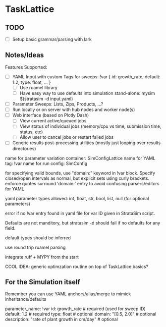 # TaskLattice

## TODO
- [ ] Setup basic grammar/parsing with lark 

## Notes/Ideas

Features Supported:
- [ ] YAML Input with custom Tags for sweeps: !var { id: growth_rate, default: 1.2, type: float, ... }
    - [ ] Use ruamel library
    - [ ] Have easy way to use defaults into simulation stand-alone: mysim $(stratasim -d input.yaml)
- [ ] Parameter Sweeps: Lists, Zips, Products, ...?
- [ ] Run locally or on server with hub nodes and worker node(s)
- [ ] Web interface (based on Plotly Dash)
    - [ ] View current active/queued jobs
    - [ ] View status of individual jobs (memory/cpu vs time, submission time, status, etc)
    - [ ] Allow user to cancel jobs or restart failed jobs
- [ ] Generic results post-processing utilities (mostly just looping over results directories)

name for parameter variation container: SimConfigLattice
name for YAML tag: !var
name for run config: SimConfig

for specifying valid bounds, use "domain:" keyword in !var block. Specify closed/open intervals as normal, but explicit sets using curly brackets.
enforce quotes surround 'domain:' entry to avoid confusing parsers/editors for YAML

yaml parameter types allowed: int, float, str, bool, list, null (for optional parameters)

error if no !var entry found in yaml file for var ID given in StrataSim script.

Defaults are not manditory, but stratasim -d should fail if no defaults for any field.

default types should be inferred

use round trip ruamel parsing

integrate ruff + MYPY from the start

COOL IDEA: generic optimzation routine on top of TaskLattice basics?

## For the Simulation itself

Remember you can use YAML anchors/alias/merge to mimick inheritance/defaults

parameter_name: !var
  id: growth_rate           # required (used for sweep ID)
  default: 1.2              # required
  type: float               # optional
  domain: "[0.5, 2.0]"      # optional
  description: "rate of plant growth in cm/day"  # optional
